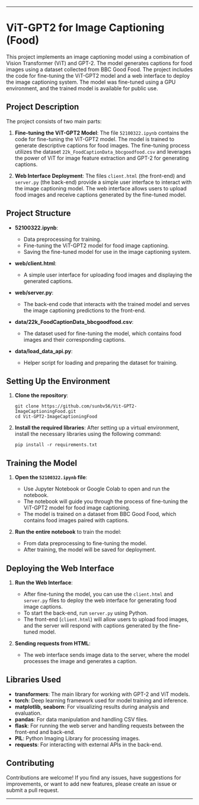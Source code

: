 
---

# ViT-GPT2 for Image Captioning (Food)

This project implements an image captioning model using a combination of Vision Transformer (ViT) and GPT-2. The model generates captions for food images using a dataset collected from BBC Good Food. The project includes the code for fine-tuning the ViT-GPT2 model and a web interface to deploy the image captioning system. The model was fine-tuned using a GPU environment, and the trained model is available for public use.

## Project Description

The project consists of two main parts:

1. **Fine-tuning the ViT-GPT2 Model**: The file `52100322.ipynb` contains the code for fine-tuning the ViT-GPT2 model. The model is trained to generate descriptive captions for food images. The fine-tuning process utilizes the dataset `22k_FoodCaptionData_bbcgoodfood.csv` and leverages the power of ViT for image feature extraction and GPT-2 for generating captions.

2. **Web Interface Deployment**: The files `client.html` (the front-end) and `server.py` (the back-end) provide a simple user interface to interact with the image captioning model. The web interface allows users to upload food images and receive captions generated by the fine-tuned model.

## Project Structure

- **52100322.ipynb**:
  - Data preprocessing for training.
  - Fine-tuning the ViT-GPT2 model for food image captioning.
  - Saving the fine-tuned model for use in the image captioning system.

- **web/client.html**:
  - A simple user interface for uploading food images and displaying the generated captions.

- **web/server.py**:
  - The back-end code that interacts with the trained model and serves the image captioning predictions to the front-end.

- **data/22k_FoodCaptionData_bbcgoodfood.csv**:
  - The dataset used for fine-tuning the model, which contains food images and their corresponding captions.

- **data/load_data_api.py**:
  - Helper script for loading and preparing the dataset for training.

## Setting Up the Environment

1. **Clone the repository**:
   ```
   git clone https://github.com/sunbv56/Vit-GPT2-ImageCaptioningFood.git
   cd Vit-GPT2-ImageCaptioningFood
   ```

2. **Install the required libraries**:
   After setting up a virtual environment, install the necessary libraries using the following command:

   ```
   pip install -r requirements.txt
   ```

## Training the Model

1. **Open the `52100322.ipynb` file**:
   - Use Jupyter Notebook or Google Colab to open and run the notebook.
   - The notebook will guide you through the process of fine-tuning the ViT-GPT2 model for food image captioning.
   - The model is trained on a dataset from BBC Good Food, which contains food images paired with captions.

2. **Run the entire notebook** to train the model:
   - From data preprocessing to fine-tuning the model.
   - After training, the model will be saved for deployment.

## Deploying the Web Interface

1. **Run the Web Interface**:
   - After fine-tuning the model, you can use the `client.html` and `server.py` files to deploy the web interface for generating food image captions.
   - To start the back-end, run `server.py` using Python.
   - The front-end (`client.html`) will allow users to upload food images, and the server will respond with captions generated by the fine-tuned model.

2. **Sending requests from HTML**:
   - The web interface sends image data to the server, where the model processes the image and generates a caption.

## Libraries Used

- **transformers**: The main library for working with GPT-2 and ViT models.
- **torch**: Deep learning framework used for model training and inference.
- **matplotlib, seaborn**: For visualizing results during analysis and evaluation.
- **pandas**: For data manipulation and handling CSV files.
- **flask**: For running the web server and handling requests between the front-end and back-end.
- **PIL**: Python Imaging Library for processing images.
- **requests**: For interacting with external APIs in the back-end.

## Contributing

Contributions are welcome! If you find any issues, have suggestions for improvements, or want to add new features, please create an issue or submit a pull request.

---
